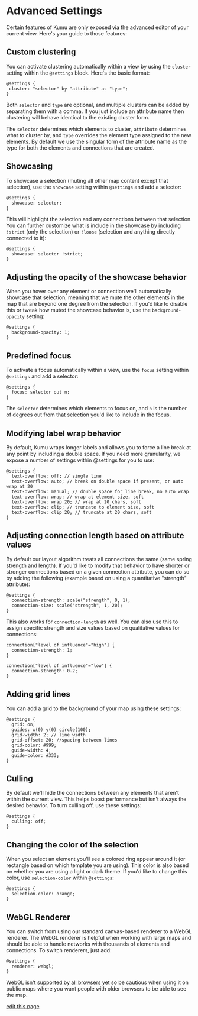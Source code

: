 # Advanced Settings

Certain features of Kumu are only exposed via the advanced editor of your current view. Here's your guide to those features:

## Custom clustering

You can activate clustering automatically within a view by using the <code>cluster</code> setting within the <code>@settings</code> block. Here's the basic format:

```
@settings {
 cluster: "selector" by "attribute" as "type";
}
```

Both <code>selector</code> and <code>type</code> are optional, and multiple clusters can be added by separating them with a comma.  If you just include an attribute name then clustering will behave identical to the existing cluster form.

The <code>selector</code> determines which elements to cluster, <code>attribute</code> determines what to cluster by, and <code>type</code> overrides the element type assigned to the new elements. By default we use the singular form of the attribute name as the type for both the elements and connections that are created.

## Showcasing

To showcase a selection (muting all other map content except that selection), use the `showcase` setting within `@settings` and add a selector:

```
@settings {
  showcase: selector;
}
```
This will highlight the selection and any connections between that selection. You can further customize what is include in the showcase by including `!strict` (only the selection) or `!loose` (selection and anything directly connected to it):

```
@settings {
  showcase: selector !strict;
}
```

## Adjusting the opacity of the showcase behavior

When you hover over any element or connection we'll automatically showcase that selection, meaning that we mute the other elements in the map that are beyond one degree from the selection. If you'd like to disable this or tweak how muted the showcase behavior is, use the `background-opacity` setting:

```
@settings {
  background-opacity: 1;
}

```

## Predefined focus

To activate a focus automatically within a view, use the `focus` setting within `@settings` and add a selector:

```
@settings {
  focus: selector out n;
}
```

The `selector` determines which elements to focus on, and `n` is the number of degrees out from that selection you'd like to include in the focus.

## Modifying label wrap behavior

By default, Kumu wraps longer labels and allows you to force a line break at any point by including a double space. If you need more granularity, we expose a number of settings within @settings for you to use:

```
@settings {
  text-overflow: off; // single line
  text-overflow: auto; // break on double space if present, or auto wrap at 20
  text-overflow: manual; // double space for line break, no auto wrap
  text-overflow: wrap; // wrap at element size, soft
  text-overflow: wrap 20; // wrap at 20 chars, soft
  text-overflow: clip; // truncate to element size, soft
  text-overflow: clip 20; // truncate at 20 chars, soft
}
```

## Adjusting connection length based on attribute values

By default our layout algorithm treats all connections the same (same spring strength and length). If you'd like to modify that behavior to have shorter or stronger connections based on a given connection attribute, you can do so by adding the following (example based on using a quantitative "strength" attribute):

```
@settings {
  connection-strength: scale("strength", 0, 1);
  connection-size: scale("strength", 1, 20);
}
```

This also works for `connection-length` as well. You can also use this to assign specific strength and size values based on qualitative values for connections:

```
connection["level of influence"="high"] {
  connection-strength: 1;
}

connection["level of influence"="low"] {
  connection-strength: 0.2;
}

```

## Adding grid lines

You can add a grid to the background of your map using these settings:

```
@settings {
  grid: on;
  guides: x(0) y(0) circle(100);
  grid-width: 2; // line width
  grid-offset: 20; //spacing between lines
  grid-color: #999;
  guide-width: 4;
  guide-color: #333;
}

```

## Culling

By default we'll hide the connections between any elements that aren't within the current view. This helps boost performance but isn't always the desired behavior. To turn culling off, use these settings:

```
@settings {
  culling: off;
}

```


## Changing the color of the selection

When you select an element you'll see a colored ring appear around it (or rectangle based on which template you are using). This color is also based on whether you are using a light or dark theme. If you'd like to change this color, use `selection-color` within `@settings`:

```
@settings {
  selection-color: orange;
}

```

## WebGL Renderer

You can switch from using our standard canvas-based renderer to a WebGL renderer. The WebGL renderer is helpful when working with large maps and should be able to handle networks with thousands of elements and connections. To switch renderers, just add:

```
@settings {
  renderer: webgl;
}

```

WebGL [isn't supported by all browsers yet](http://caniuse.com/#feat=webgl) so be cautious when using it on public maps where you want people with older browsers to be able to see the map.

<span class="edit-link"><a href="https://github.com/kumu/docs/blob/master/guides/advanced-settings.md" target="_blank"><i class="fa fa-github"></i> edit this page</a></span>
